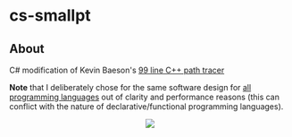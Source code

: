 # cs-smallpt

## About
C# modification of Kevin Baeson's [99 line C++ path tracer](http://www.kevinbeason.com/smallpt/)

**Note** that I deliberately chose for the same software design for [all programming languages](https://github.com/matt77hias/smallpt) out of clarity and performance reasons (this can conflict with the nature of declarative/functional programming languages).

<p align="center"><img src="https://github.com/matt77hias/smallpt/blob/master/res/image.png" ></p>
